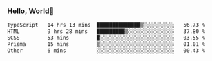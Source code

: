 
### Hello, World🐤

<!--START_SECTION:waka-->

```txt
TypeScript   14 hrs 13 mins  ██████████████▒░░░░░░░░░░   56.73 %
HTML         9 hrs 28 mins   █████████▒░░░░░░░░░░░░░░░   37.80 %
SCSS         53 mins         █░░░░░░░░░░░░░░░░░░░░░░░░   03.55 %
Prisma       15 mins         ▒░░░░░░░░░░░░░░░░░░░░░░░░   01.01 %
Other        6 mins          ░░░░░░░░░░░░░░░░░░░░░░░░░   00.43 %
```

<!--END_SECTION:waka-->

